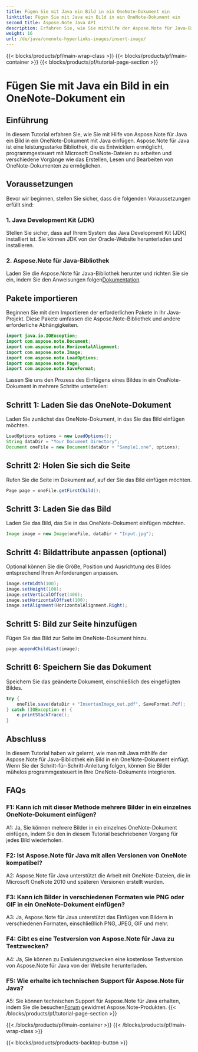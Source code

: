 ```yaml
---
title: Fügen Sie mit Java ein Bild in ein OneNote-Dokument ein
linktitle: Fügen Sie mit Java ein Bild in ein OneNote-Dokument ein
second_title: Aspose.Note Java API
description: Erfahren Sie, wie Sie mithilfe der Aspose.Note für Java-Bibliothek Bilder in OneNote-Dokumente mithilfe von Java einfügen. Befolgen Sie unsere Schritt-für-Schritt-Anleitung für eine nahtlose Integration.
weight: 16
url: /de/java/onenote-hyperlinks-images/insert-image/
---
```


{{< blocks/products/pf/main-wrap-class >}}
{{< blocks/products/pf/main-container >}}
{{< blocks/products/pf/tutorial-page-section >}}

# Fügen Sie mit Java ein Bild in ein OneNote-Dokument ein

## Einführung

In diesem Tutorial erfahren Sie, wie Sie mit Hilfe von Aspose.Note für Java ein Bild in ein OneNote-Dokument mit Java einfügen. Aspose.Note für Java ist eine leistungsstarke Bibliothek, die es Entwicklern ermöglicht, programmgesteuert mit Microsoft OneNote-Dateien zu arbeiten und verschiedene Vorgänge wie das Erstellen, Lesen und Bearbeiten von OneNote-Dokumenten zu ermöglichen.

## Voraussetzungen

Bevor wir beginnen, stellen Sie sicher, dass die folgenden Voraussetzungen erfüllt sind:

### 1. Java Development Kit (JDK)
Stellen Sie sicher, dass auf Ihrem System das Java Development Kit (JDK) installiert ist. Sie können JDK von der Oracle-Website herunterladen und installieren.

### 2. Aspose.Note für Java-Bibliothek
 Laden Sie die Aspose.Note für Java-Bibliothek herunter und richten Sie sie ein, indem Sie den Anweisungen folgen[Dokumentation](https://reference.aspose.com/note/java/).

## Pakete importieren

Beginnen Sie mit dem Importieren der erforderlichen Pakete in Ihr Java-Projekt. Diese Pakete umfassen die Aspose.Note-Bibliothek und andere erforderliche Abhängigkeiten.

```java
import java.io.IOException;
import com.aspose.note.Document;
import com.aspose.note.HorizontalAlignment;
import com.aspose.note.Image;
import com.aspose.note.LoadOptions;
import com.aspose.note.Page;
import com.aspose.note.SaveFormat;
```

Lassen Sie uns den Prozess des Einfügens eines Bildes in ein OneNote-Dokument in mehrere Schritte unterteilen:

## Schritt 1: Laden Sie das OneNote-Dokument

Laden Sie zunächst das OneNote-Dokument, in das Sie das Bild einfügen möchten.

```java
LoadOptions options = new LoadOptions();
String dataDir = "Your Document Directory";
Document oneFile = new Document(dataDir + "Sample1.one", options);
```

## Schritt 2: Holen Sie sich die Seite

Rufen Sie die Seite im Dokument auf, auf der Sie das Bild einfügen möchten.

```java
Page page = oneFile.getFirstChild();
```

## Schritt 3: Laden Sie das Bild

Laden Sie das Bild, das Sie in das OneNote-Dokument einfügen möchten.

```java
Image image = new Image(oneFile, dataDir + "Input.jpg");
```

## Schritt 4: Bildattribute anpassen (optional)

Optional können Sie die Größe, Position und Ausrichtung des Bildes entsprechend Ihren Anforderungen anpassen.

```java
image.setWidth(100);
image.setHeight(100);
image.setVerticalOffset(400);
image.setHorizontalOffset(100);
image.setAlignment(HorizontalAlignment.Right);
```

## Schritt 5: Bild zur Seite hinzufügen

Fügen Sie das Bild zur Seite im OneNote-Dokument hinzu.

```java
page.appendChildLast(image);
```

## Schritt 6: Speichern Sie das Dokument

Speichern Sie das geänderte Dokument, einschließlich des eingefügten Bildes.

```java
try {
    oneFile.save(dataDir + "InsertanImage_out.pdf", SaveFormat.Pdf);
} catch (IOException e) {
    e.printStackTrace();
}
```

## Abschluss

In diesem Tutorial haben wir gelernt, wie man mit Java mithilfe der Aspose.Note für Java-Bibliothek ein Bild in ein OneNote-Dokument einfügt. Wenn Sie der Schritt-für-Schritt-Anleitung folgen, können Sie Bilder mühelos programmgesteuert in Ihre OneNote-Dokumente integrieren.

## FAQs

### F1: Kann ich mit dieser Methode mehrere Bilder in ein einzelnes OneNote-Dokument einfügen?

A1: Ja, Sie können mehrere Bilder in ein einzelnes OneNote-Dokument einfügen, indem Sie den in diesem Tutorial beschriebenen Vorgang für jedes Bild wiederholen.

### F2: Ist Aspose.Note für Java mit allen Versionen von OneNote kompatibel?

A2: Aspose.Note für Java unterstützt die Arbeit mit OneNote-Dateien, die in Microsoft OneNote 2010 und späteren Versionen erstellt wurden.

### F3: Kann ich Bilder in verschiedenen Formaten wie PNG oder GIF in ein OneNote-Dokument einfügen?

A3: Ja, Aspose.Note für Java unterstützt das Einfügen von Bildern in verschiedenen Formaten, einschließlich PNG, JPEG, GIF und mehr.

### F4: Gibt es eine Testversion von Aspose.Note für Java zu Testzwecken?

A4: Ja, Sie können zu Evaluierungszwecken eine kostenlose Testversion von Aspose.Note für Java von der Website herunterladen.

### F5: Wie erhalte ich technischen Support für Aspose.Note für Java?

 A5: Sie können technischen Support für Aspose.Note für Java erhalten, indem Sie die besuchen[Forum](https://forum.aspose.com/c/note/28) gewidmet Aspose.Note-Produkten.
{{< /blocks/products/pf/tutorial-page-section >}}

{{< /blocks/products/pf/main-container >}}
{{< /blocks/products/pf/main-wrap-class >}}

{{< blocks/products/products-backtop-button >}}

